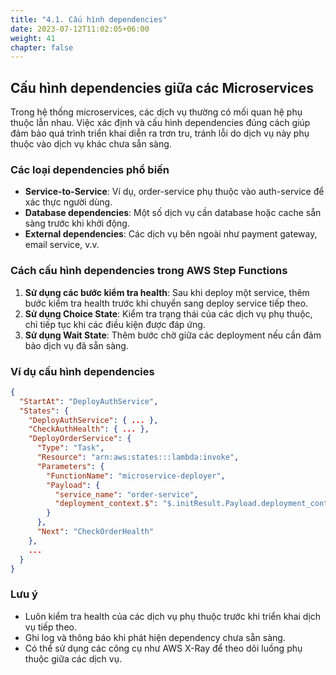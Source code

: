 ```yaml
---
title: "4.1. Cấu hình dependencies"
date: 2023-07-12T11:02:05+06:00
weight: 41
chapter: false
---
```


## Cấu hình dependencies giữa các Microservices

Trong hệ thống microservices, các dịch vụ thường có mối quan hệ phụ thuộc lẫn nhau. Việc xác định và cấu hình dependencies đúng cách giúp đảm bảo quá trình triển khai diễn ra trơn tru, tránh lỗi do dịch vụ này phụ thuộc vào dịch vụ khác chưa sẵn sàng.

### Các loại dependencies phổ biến
- **Service-to-Service**: Ví dụ, order-service phụ thuộc vào auth-service để xác thực người dùng.
- **Database dependencies**: Một số dịch vụ cần database hoặc cache sẵn sàng trước khi khởi động.
- **External dependencies**: Các dịch vụ bên ngoài như payment gateway, email service, v.v.

### Cách cấu hình dependencies trong AWS Step Functions

1. **Sử dụng các bước kiểm tra health**: Sau khi deploy một service, thêm bước kiểm tra health trước khi chuyển sang deploy service tiếp theo.
2. **Sử dụng Choice State**: Kiểm tra trạng thái của các dịch vụ phụ thuộc, chỉ tiếp tục khi các điều kiện được đáp ứng.
3. **Sử dụng Wait State**: Thêm bước chờ giữa các deployment nếu cần đảm bảo dịch vụ đã sẵn sàng.

### Ví dụ cấu hình dependencies

```json
{
  "StartAt": "DeployAuthService",
  "States": {
    "DeployAuthService": { ... },
    "CheckAuthHealth": { ... },
    "DeployOrderService": {
      "Type": "Task",
      "Resource": "arn:aws:states:::lambda:invoke",
      "Parameters": {
        "FunctionName": "microservice-deployer",
        "Payload": {
          "service_name": "order-service",
          "deployment_context.$": "$.initResult.Payload.deployment_context"
        }
      },
      "Next": "CheckOrderHealth"
    },
    ...
  }
}
```

### Lưu ý
- Luôn kiểm tra health của các dịch vụ phụ thuộc trước khi triển khai dịch vụ tiếp theo.
- Ghi log và thông báo khi phát hiện dependency chưa sẵn sàng.
- Có thể sử dụng các công cụ như AWS X-Ray để theo dõi luồng phụ thuộc giữa các dịch vụ. 